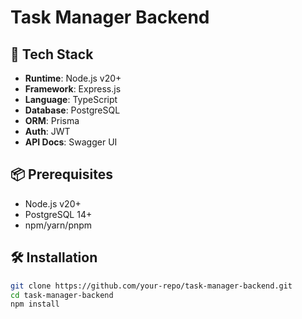 # Task Manager Backend

## 🚀 Tech Stack

- **Runtime**: Node.js v20+
- **Framework**: Express.js
- **Language**: TypeScript
- **Database**: PostgreSQL
- **ORM**: Prisma
- **Auth**: JWT
- **API Docs**: Swagger UI

## 📦 Prerequisites

- Node.js v20+
- PostgreSQL 14+
- npm/yarn/pnpm

## 🛠️ Installation

```bash
git clone https://github.com/your-repo/task-manager-backend.git
cd task-manager-backend
npm install
```

